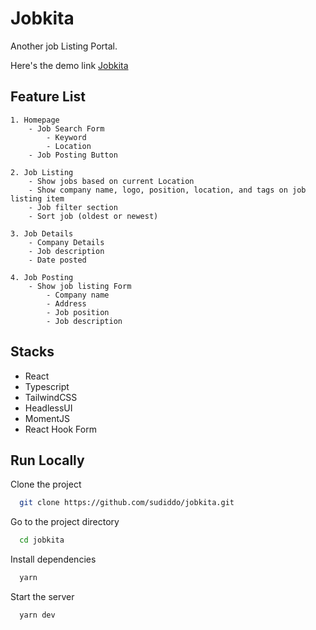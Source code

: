 # Jobkita

Another job Listing Portal.

Here's the demo link
[Jobkita](https://jobkita-seven.vercel.app/)

## Feature List

    1. Homepage
        - Job Search Form
            - Keyword
            - Location
        - Job Posting Button

    2. Job Listing
        - Show jobs based on current Location
        - Show company name, logo, position, location, and tags on job listing item
        - Job filter section
        - Sort job (oldest or newest)

    3. Job Details
        - Company Details
        - Job description
        - Date posted

    4. Job Posting
        - Show job listing Form
            - Company name
            - Address
            - Job position
            - Job description

## Stacks

- React
- Typescript
- TailwindCSS
- HeadlessUI
- MomentJS
- React Hook Form

## Run Locally

Clone the project

```bash
  git clone https://github.com/sudiddo/jobkita.git
```

Go to the project directory

```bash
  cd jobkita
```

Install dependencies

```bash
  yarn
```

Start the server

```bash
  yarn dev
```
